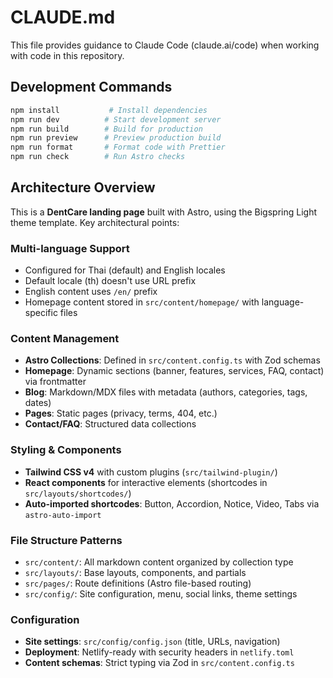 # CLAUDE.md

This file provides guidance to Claude Code (claude.ai/code) when working with code in this repository.

## Development Commands

```bash
npm install           # Install dependencies
npm run dev          # Start development server 
npm run build        # Build for production
npm run preview      # Preview production build
npm run format       # Format code with Prettier
npm run check        # Run Astro checks
```

## Architecture Overview

This is a **DentCare landing page** built with Astro, using the Bigspring Light theme template. Key architectural points:

### Multi-language Support
- Configured for Thai (default) and English locales
- Default locale (th) doesn't use URL prefix
- English content uses `/en/` prefix
- Homepage content stored in `src/content/homepage/` with language-specific files

### Content Management
- **Astro Collections**: Defined in `src/content.config.ts` with Zod schemas
- **Homepage**: Dynamic sections (banner, features, services, FAQ, contact) via frontmatter
- **Blog**: Markdown/MDX files with metadata (authors, categories, tags, dates)
- **Pages**: Static pages (privacy, terms, 404, etc.)
- **Contact/FAQ**: Structured data collections

### Styling & Components
- **Tailwind CSS v4** with custom plugins (`src/tailwind-plugin/`)
- **React components** for interactive elements (shortcodes in `src/layouts/shortcodes/`)
- **Auto-imported shortcodes**: Button, Accordion, Notice, Video, Tabs via `astro-auto-import`

### File Structure Patterns
- `src/content/`: All markdown content organized by collection type
- `src/layouts/`: Base layouts, components, and partials
- `src/pages/`: Route definitions (Astro file-based routing)
- `src/config/`: Site configuration, menu, social links, theme settings

### Configuration
- **Site settings**: `src/config/config.json` (title, URLs, navigation)
- **Deployment**: Netlify-ready with security headers in `netlify.toml`
- **Content schemas**: Strict typing via Zod in `src/content.config.ts`